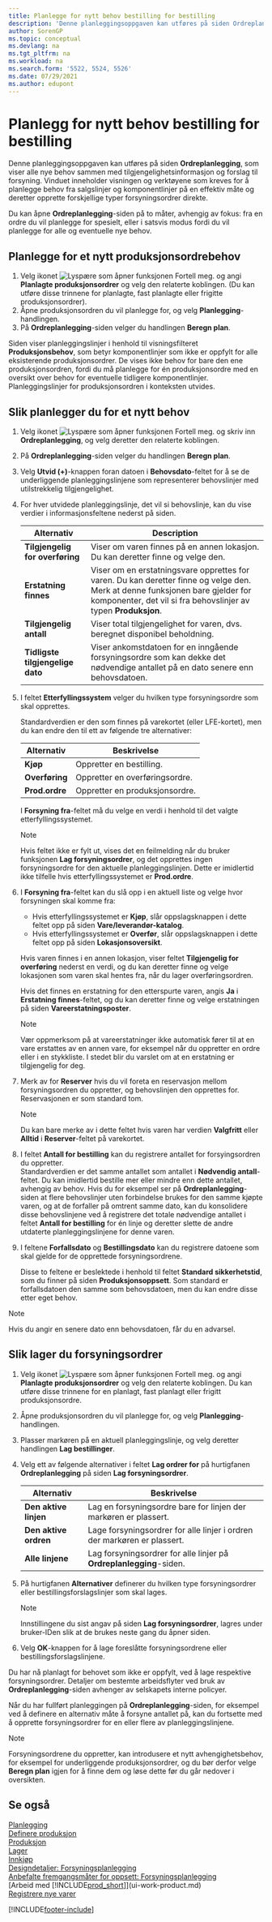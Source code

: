 ```yaml
---
title: Planlegge for nytt behov bestilling for bestilling
description: 'Denne planleggingsoppgaven kan utføres på siden Ordreplanlegging, som viser alle nye behov sammen med tilgjengelighetsinformasjon og forslag til forsyning, inkludert vareerstatningen.'
author: SorenGP
ms.topic: conceptual
ms.devlang: na
ms.tgt_pltfrm: na
ms.workload: na
ms.search.form: '5522, 5524, 5526'
ms.date: 07/29/2021
ms.author: edupont
---
```

# <a name="plan-for-new-demand-order-by-order"></a><a name="plan-for-new-demand-order-by-order"></a>Planlegg for nytt behov bestilling for bestilling

Denne planleggingsoppgaven kan utføres på siden **Ordreplanlegging**, som viser alle nye behov sammen med tilgjengelighetsinformasjon og forslag til forsyning. Vinduet inneholder visningen og verktøyene som kreves for å planlegge behov fra salgslinjer og komponentlinjer på en effektiv måte og deretter opprette forskjellige typer forsyningsordrer direkte.  

Du kan åpne **Ordreplanlegging**-siden på to måter, avhengig av fokus: fra en ordre du vil planlegge for spesielt, eller i satsvis modus fordi du vil planlegge for alle og eventuelle nye behov.  


## <a name="to-plan-for-new-production-order-demand"></a><a name="to-plan-for-new-production-order-demand"></a>Planlegge for et nytt produksjonsordrebehov

1. Velg ikonet ![Lyspære som åpner funksjonen Fortell meg.](media/ui-search/search_small.png "Fortell hva du vil gjøre") og angi **Planlagte produksjonsordrer** og velg den relaterte koblingen. (Du kan utføre disse trinnene for planlagte, fast planlagte eller frigitte produksjonsordrer).
2. Åpne produksjonsordren du vil planlegge for, og velg **Planlegging**-handlingen.  
3. På **Ordreplanlegging**-siden velger du handlingen **Beregn plan**.  

Siden viser planleggingslinjer i henhold til visningsfilteret **Produksjonsbehov**, som betyr komponentlinjer som ikke er oppfylt for alle eksisterende produksjonsordrer. De vises ikke behov for bare den ene produksjonsordren, fordi du må planlegge for én produksjonsordre med en oversikt over behov for eventuelle tidligere komponentlinjer. Planleggingslinjer for produksjonsordren i konteksten utvides.  

## <a name="to-plan-for-any-new-demand"></a><a name="to-plan-for-any-new-demand"></a>Slik planlegger du for et nytt behov

1. Velg ikonet ![Lyspære som åpner funksjonen Fortell meg.](media/ui-search/search_small.png "Fortell hva du vil gjøre") og skriv inn **Ordreplanlegging**, og velg deretter den relaterte koblingen.  
2. På **Ordreplanlegging**-siden velger du handlingen **Beregn plan**.
3. Velg **Utvid (+)**-knappen foran datoen i **Behovsdato**-feltet for å se de underliggende planleggingslinjene som representerer behovslinjer med utilstrekkelig tilgjengelighet.  
4. For hver utvidede planleggingslinje, det vil si behovslinje, kan du vise verdier i informasjonsfeltene nederst på siden.  

    |Alternativ|Description|  
    |----------------------------------|---------------------------------------|  
    |**Tilgjengelig for overføring**|Viser om varen finnes på en annen lokasjon. Du kan deretter finne og velge den.|  
    |**Erstatning finnes**|Viser om en erstatningsvare opprettes for varen. Du kan deretter finne og velge den. Merk at denne funksjonen bare gjelder for komponenter, det vil si fra behovslinjer av typen **Produksjon**.|  
    |**Tilgjengelig antall**|Viser total tilgjengelighet for varen, dvs. beregnet disponibel beholdning.|  
    |**Tidligste tilgjengelige dato**|Viser ankomstdatoen for en inngående forsyningsordre som kan dekke det nødvendige antallet på en dato senere enn behovsdatoen.|  

5. I feltet **Etterfyllingssystem** velger du hvilken type forsyningsordre som skal opprettes.  

    Standardverdien er den som finnes på varekortet (eller LFE-kortet), men du kan endre den til ett av følgende tre alternativer:  

    |Alternativ|Beskrivelse|  
    |----------------------------------|---------------------------------------|  
    |**Kjøp**|Oppretter en bestilling.|  
    |**Overføring**|Oppretter en overføringsordre.|  
    |**Prod.ordre**|Oppretter en produksjonsordre.|  

    I **Forsyning fra**-feltet må du velge en verdi i henhold til det valgte etterfyllingssystemet.  

    > [!NOTE]  
    >  Hvis feltet ikke er fylt ut, vises det en feilmelding når du bruker funksjonen **Lag forsyningsordrer**, og det opprettes ingen forsyningsordre for den aktuelle planleggingslinjen. Dette er imidlertid ikke tilfelle hvis etterfyllingssystemet er **Prod.ordre**.  

6. I **Forsyning fra**-feltet kan du slå opp i en aktuell liste og velge hvor forsyningen skal komme fra:  

    - Hvis etterfyllingssystemet er **Kjøp**, slår oppslagsknappen i dette feltet opp på siden **Vare/leverandør-katalog**.  
    - Hvis etterfyllingssystemet er **Overfør**, slår oppslagsknappen i dette feltet opp på siden **Lokasjonsoversikt**.  

    Hvis varen finnes i en annen lokasjon, viser feltet **Tilgjengelig for overføring** nederst en verdi, og du kan deretter finne og velge lokasjonen som varen skal hentes fra, når du lager overføringsordren.  

    Hvis det finnes en erstatning for den etterspurte varen, angis **Ja** i **Erstatning finnes**-feltet, og du kan deretter finne og velge erstatningen på siden **Vareerstatningsposter**.  

    > [!NOTE]  
    > Vær oppmerksom på at vareerstatninger ikke automatisk fører til at en vare erstattes av en annen vare, for eksempel når du oppretter en ordre eller i en stykkliste. I stedet blir du varslet om at en erstatning er tilgjengelig for deg.

7. Merk av for **Reserver** hvis du vil foreta en reservasjon mellom forsyningsordren du oppretter, og behovslinjen den opprettes for. Reservasjonen er som standard tom.  

    > [!NOTE]  
    >  Du kan bare merke av i dette feltet hvis varen har verdien **Valgfritt** eller **Alltid** i **Reserver**-feltet på varekortet.  

8. I feltet **Antall for bestilling** kan du registrere antallet for forsyingsordren du oppretter.   
    Standardverdien er det samme antallet som antallet i **Nødvendig antall**-feltet. Du kan imidlertid bestille mer eller mindre enn dette antallet, avhengig av behov. Hvis du for eksempel ser på **Ordreplanlegging**-siden at flere behovslinjer uten forbindelse brukes for den samme kjøpte varen, og at de forfaller på omtrent samme dato, kan du konsolidere disse behovslinjene ved å registrere det totale nødvendige antallet i feltet **Antall for bestilling** for én linje og deretter slette de andre utdaterte planleggingslinjene for denne varen.  

9. I feltene **Forfallsdato** og **Bestillingsdato** kan du registrere datoene som skal gjelde for de opprettede forsyningsordrene.  

    Disse to feltene er beslektede i henhold til feltet **Standard sikkerhetstid**, som du finner på siden **Produksjonsoppsett**. Som standard er forfallsdatoen den samme som behovsdatoen, men du kan endre disse etter eget behov.  

> [!NOTE]  
> Hvis du angir en senere dato enn behovsdatoen, får du en advarsel.  

## <a name="to-make-supply-orders"></a><a name="to-make-supply-orders"></a>Slik lager du forsyningsordrer

1. Velg ikonet ![Lyspære som åpner funksjonen Fortell meg.](media/ui-search/search_small.png "Fortell hva du vil gjøre") og angi **Planlagte produksjonsordrer** og velg den relaterte koblingen. Du kan utføre disse trinnene for en planlagt, fast planlagt eller frigitt produksjonsordre.  
2. Åpne produksjonsordren du vil planlegge for, og velg **Planlegging**-handlingen.  
3. Plasser markøren på en aktuell planleggingslinje, og velg deretter handlingen **Lag bestillinger**.  
4. Velg ett av følgende alternativer i feltet **Lag ordrer for** på hurtigfanen **Ordreplanlegging** på siden **Lag forsyningsordrer**.  

    |Alternativ|Beskrivelse|  
    |----------------------------------|---------------------------------------|  
    |**Den aktive linjen**|Lag en forsyningsordre bare for linjen der markøren er plassert.|  
    |**Den aktive ordren**|Lage forsyningsordrer for alle linjer i ordren der markøren er plassert.|  
    |**Alle linjene**|Lag forsyningsordrer for alle linjer på **Ordreplanlegging**-siden.|  

5. På hurtigfanen **Alternativer** definerer du hvilken type forsyningsordrer eller bestillingsforslagslinjer som skal lages.  

    > [!NOTE]  
    >  Innstillingene du sist angav på siden **Lag forsyningsordrer**, lagres under bruker-IDen slik at de brukes neste gang du åpner siden.  

6. Velg **OK**-knappen for å lage foreslåtte forsyningsordrene eller bestillingsforslagslinjene.  

Du har nå planlagt for behovet som ikke er oppfylt, ved å lage respektive forsyningsordrer. Detaljer om bestemte arbeidsflyter ved bruk av **Ordreplanlegging**-siden avhenger av selskapets interne policyer.  

Når du har fullført planleggingen på **Ordreplanlegging**-siden, for eksempel ved å definere en alternativ måte å forsyne antallet på, kan du fortsette med å opprette forsyningsordrer for en eller flere av planleggingslinjene.  

> [!NOTE]  
> Forsyningsordrene du oppretter, kan introdusere et nytt avhengighetsbehov, for eksempel for underliggende produksjonsordrer, og du bør derfor velge **Beregn plan** igjen for å finne dem og løse dette før du går nedover i oversikten.  

## <a name="see-also"></a><a name="see-also"></a>Se også

<!-- [Walkthrough: Planning Supplies Manually](walkthrough-planning-supplies-manually.md)   -->
[Planlegging](production-planning.md)  
[Definere produksjon](production-configure-production-processes.md)  
[Produksjon](production-manage-manufacturing.md)  
[Lager](inventory-manage-inventory.md)  
[Innkjøp](purchasing-manage-purchasing.md)  
[Designdetaljer: Forsyningsplanlegging](design-details-supply-planning.md)  
[Anbefalte fremgangsmåter for oppsett: Forsyningsplanlegging](setup-best-practices-supply-planning.md)  
[Arbeid med [!INCLUDE[prod_short](includes/prod_short.md)]](ui-work-product.md)  
[Registrere nye varer](inventory-how-register-new-items.md)

[!INCLUDE[footer-include](includes/footer-banner.md)]
